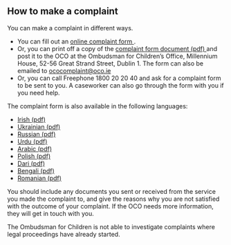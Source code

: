 ##  How to make a complaint

You can make a complaint in different ways.

  * You can fill out an [ online complaint form ](https://www.oco.ie/complaints/make-a-complaint/online-complaint-form/) . 
  * Or, you can print off a copy of the [ complaint form document (pdf) ](https://www.oco.ie/app/uploads/2017/09/14057_oco_complaintform_english_web.pdf) and post it to the OCO at the Ombudsman for Children’s Office, Millennium House, 52-56 Great Strand Street, Dublin 1. The form can also be emailed to [ ococomplaint@oco.ie ](mailto:ococomplaint@oco.ie)
  * Or, you can call Freephone 1800 20 20 40 and ask for a complaint form to be sent to you. A caseworker can also go through the form with you if you need help. 

The complaint form is also available in the following languages:

  * [ Irish (pdf) ](https://www.oco.ie/app/uploads/2020/03/15018_oco_complaint-form_GAEILGE_ART.pdf)
  * [ Ukrainian (pdf) ](https://www.oco.ie/app/uploads/2022/05/OCO-complaint-form-English_Ukrainian.pdf)
  * [ Russian (pdf) ](https://www.oco.ie/app/uploads/2022/05/OCO-complaint-form-English_Russian.pdf)
  * [ Urdu (pdf) ](https://www.oco.ie/app/uploads/2018/01/oco_complaintform_urdu.pdf)
  * [ Arabic (pdf) ](https://www.oco.ie/app/uploads/2018/01/oco_complaintform_arabic.pdf)
  * [ Polish (pdf) ](https://www.oco.ie/app/uploads/2018/01/oco_complaintform_polish.pdf)
  * [ Dari (pdf) ](https://www.oco.ie/app/uploads/2018/01/oco_complaintform_dari.pdf)
  * [ Bengali (pdf) ](https://www.oco.ie/app/uploads/2018/01/oco_complaintform_bengali.pdf)
  * [ Romanian (pdf) ](https://www.oco.ie/app/uploads/2020/02/Serviciul-GRATUIT-%C8%99i-INDEPENDENT-de-Gestionare-a-Pl%C3%A2ngerilor.pdf)

You should include any documents you sent or received from the service you
made the complaint to, and give the reasons why you are not satisfied with the
outcome of your complaint. If the OCO needs more information, they will get in
touch with you.

The Ombudsman for Children is not able to investigate complaints where legal
proceedings have already started.
